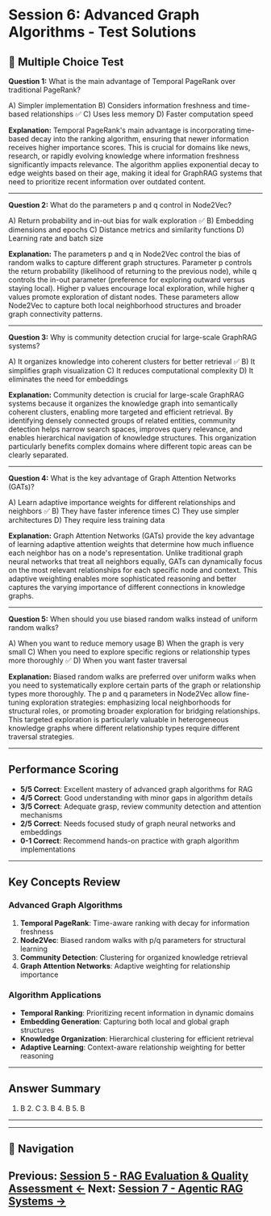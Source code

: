 # Session 6: Advanced Graph Algorithms - Test Solutions

## 📝 Multiple Choice Test

**Question 1:** What is the main advantage of Temporal PageRank over traditional PageRank?  

A) Simpler implementation
B) Considers information freshness and time-based relationships ✅
C) Uses less memory
D) Faster computation speed

**Explanation:** Temporal PageRank's main advantage is incorporating time-based decay into the ranking algorithm, ensuring that newer information receives higher importance scores. This is crucial for domains like news, research, or rapidly evolving knowledge where information freshness significantly impacts relevance. The algorithm applies exponential decay to edge weights based on their age, making it ideal for GraphRAG systems that need to prioritize recent information over outdated content.

---

**Question 2:** What do the parameters p and q control in Node2Vec?  

A) Return probability and in-out bias for walk exploration ✅
B) Embedding dimensions and epochs
C) Distance metrics and similarity functions
D) Learning rate and batch size

**Explanation:** The parameters p and q in Node2Vec control the bias of random walks to capture different graph structures. Parameter p controls the return probability (likelihood of returning to the previous node), while q controls the in-out parameter (preference for exploring outward versus staying local). Higher p values encourage local exploration, while higher q values promote exploration of distant nodes. These parameters allow Node2Vec to capture both local neighborhood structures and broader graph connectivity patterns.

---

**Question 3:** Why is community detection crucial for large-scale GraphRAG systems?  

A) It organizes knowledge into coherent clusters for better retrieval ✅
B) It simplifies graph visualization
C) It reduces computational complexity
D) It eliminates the need for embeddings

**Explanation:** Community detection is crucial for large-scale GraphRAG systems because it organizes the knowledge graph into semantically coherent clusters, enabling more targeted and efficient retrieval. By identifying densely connected groups of related entities, community detection helps narrow search spaces, improves query relevance, and enables hierarchical navigation of knowledge structures. This organization particularly benefits complex domains where different topic areas can be clearly separated.

---

**Question 4:** What is the key advantage of Graph Attention Networks (GATs)?  

A) Learn adaptive importance weights for different relationships and neighbors ✅
B) They have faster inference times
C) They use simpler architectures
D) They require less training data

**Explanation:** Graph Attention Networks (GATs) provide the key advantage of learning adaptive attention weights that determine how much influence each neighbor has on a node's representation. Unlike traditional graph neural networks that treat all neighbors equally, GATs can dynamically focus on the most relevant relationships for each specific node and context. This adaptive weighting enables more sophisticated reasoning and better captures the varying importance of different connections in knowledge graphs.

---

**Question 5:** When should you use biased random walks instead of uniform random walks?  

A) When you want to reduce memory usage
B) When the graph is very small
C) When you need to explore specific regions or relationship types more thoroughly ✅
D) When you want faster traversal

**Explanation:** Biased random walks are preferred over uniform walks when you need to systematically explore certain parts of the graph or relationship types more thoroughly. The p and q parameters in Node2Vec allow fine-tuning exploration strategies: emphasizing local neighborhoods for structural roles, or promoting broader exploration for bridging relationships. This targeted exploration is particularly valuable in heterogeneous knowledge graphs where different relationship types require different traversal strategies.

---

## Performance Scoring

- **5/5 Correct**: Excellent mastery of advanced graph algorithms for RAG
- **4/5 Correct**: Good understanding with minor gaps in algorithm details
- **3/5 Correct**: Adequate grasp, review community detection and attention mechanisms
- **2/5 Correct**: Needs focused study of graph neural networks and embeddings
- **0-1 Correct**: Recommend hands-on practice with graph algorithm implementations

---

## Key Concepts Review

### Advanced Graph Algorithms
1. **Temporal PageRank**: Time-aware ranking with decay for information freshness
2. **Node2Vec**: Biased random walks with p/q parameters for structural learning
3. **Community Detection**: Clustering for organized knowledge retrieval
4. **Graph Attention Networks**: Adaptive weighting for relationship importance

### Algorithm Applications
- **Temporal Ranking**: Prioritizing recent information in dynamic domains
- **Embedding Generation**: Capturing both local and global graph structures
- **Knowledge Organization**: Hierarchical clustering for efficient retrieval
- **Adaptive Learning**: Context-aware relationship weighting for better reasoning

---

## Answer Summary
1. B  2. C  3. B  4. B  5. B

---
---

## 🧭 Navigation

**Previous:** [Session 5 - RAG Evaluation & Quality Assessment ←](Session5_RAG_Evaluation_Quality_Assessment.md)
**Next:** [Session 7 - Agentic RAG Systems →](Session7_Agentic_RAG_Systems.md)
---
